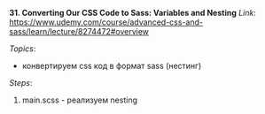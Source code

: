 __31. Converting Our CSS Code to Sass: Variables and Nesting__
_Link_: https://www.udemy.com/course/advanced-css-and-sass/learn/lecture/8274472#overview


_Topics_:
- конвертируем css код в формат sass (нестинг)



_Steps_:
1) main.scss - реализуем nesting
